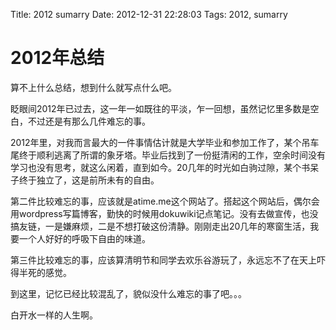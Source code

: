 Title: 2012 sumarry
Date: 2012-12-31 22:28:03
Tags: 2012, sumarry

# 2012年总结
算不上什么总结，想到什么就写点什么吧。

眨眼间2012年已过去，这一年一如既往的平淡，乍一回想，虽然记忆里多数是空白，不过还是有那么几件难忘的事。

2012年里，对我而言最大的一件事情估计就是大学毕业和参加工作了，某个吊车尾终于顺利逃离了所谓的象牙塔。毕业后找到了一份挺清闲的工作，空余时间没有学习也没有思考，就这么闲着，直到如今。20几年的时光如白驹过隙，某个书呆子终于独立了，这是前所未有的自由。

第二件比较难忘的事，应该就是atime.me这个网站了。搭起这个网站后，偶尔会用wordpress写篇博客，勤快的时候用dokuwiki记点笔记。没有去做宣传，也没搞友链，一是嫌麻烦，二是不想打破这份清静。刚刚走出20几年的寒窗生活，我要一个人好好的呼吸下自由的味道。

第三件比较难忘的事，应该算清明节和同学去欢乐谷游玩了，永远忘不了在天上吓得半死的感觉。

到这里，记忆已经比较混乱了，貌似没什么难忘的事了吧。。。

白开水一样的人生啊。
